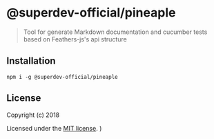 # @superdev-official/pineaple


> Tool for generate Markdown documentation and cucumber tests based on Feathers-js's api structure

## Installation

```
npm i -g @superdev-official/pineaple
```

## License

Copyright (c) 2018

Licensed under the [MIT license](LICENSE).
)